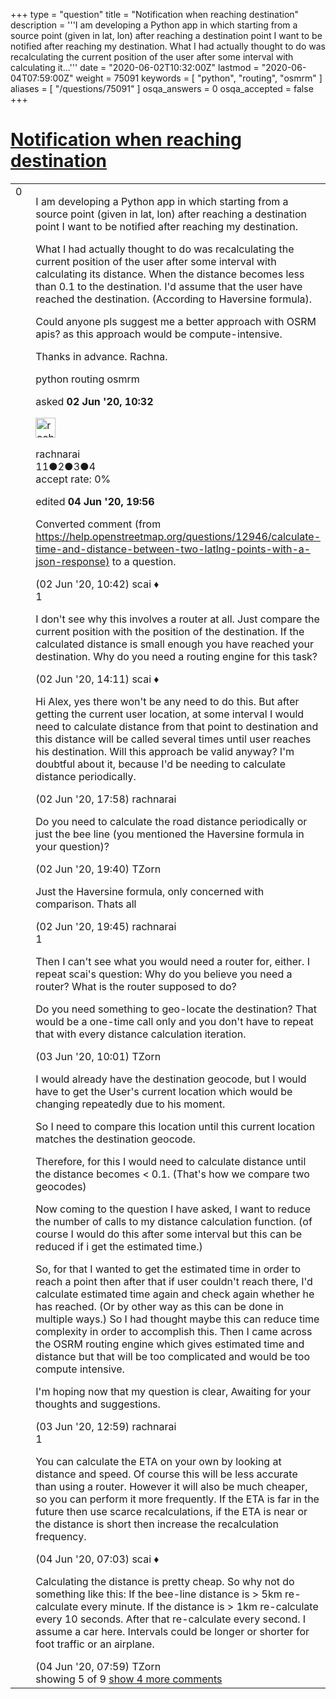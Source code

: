 +++
type = "question"
title = "Notification when reaching destination"
description = '''I am developing a Python app in which starting from a source point (given in lat, lon) after reaching a destination point I want to be notified after reaching my destination.  What I had actually thought to do was recalculating the current position of the user after some interval with calculating it...'''
date = "2020-06-02T10:32:00Z"
lastmod = "2020-06-04T07:59:00Z"
weight = 75091
keywords = [ "python", "routing", "osmrm" ]
aliases = [ "/questions/75091" ]
osqa_answers = 0
osqa_accepted = false
+++

<div class="headNormal">

# [Notification when reaching destination](/questions/75091/notification-when-reaching-destination)

</div>

<div id="main-body">

<div id="askform">

<table id="question-table" style="width:100%;">
<colgroup>
<col style="width: 50%" />
<col style="width: 50%" />
</colgroup>
<tbody>
<tr>
<td style="width: 30px; vertical-align: top"><div class="vote-buttons">
<span id="post-75091-upvote" class="ajax-command post-vote up" rel="nofollow" title="I like this post (click again to cancel)"> </span>
<div id="post-75091-score" class="post-score" title="current number of votes">
0
</div>
<span id="post-75091-downvote" class="ajax-command post-vote down" rel="nofollow" title="I dont like this post (click again to cancel)"> </span> <span id="favorite-mark" class="ajax-command favorite-mark" rel="nofollow" title="mark/unmark this question as favorite (click again to cancel)"> </span>
<div id="favorite-count" class="favorite-count">
&#10;</div>
</div></td>
<td><div id="item-right">
<div class="question-body">
<p>I am developing a Python app in which starting from a source point (given in lat, lon) after reaching a destination point I want to be notified after reaching my destination.</p>
<p>What I had actually thought to do was recalculating the current position of the user after some interval with calculating its distance. When the distance becomes less than 0.1 to the destination. I'd assume that the user have reached the destination. (According to Haversine formula).</p>
<p>Could anyone pls suggest me a better approach with OSRM apis? as this approach would be compute-intensive.</p>
<p>Thanks in advance. Rachna.</p>
</div>
<div id="question-tags" class="tags-container tags">
<span class="post-tag tag-link-python" rel="tag" title="see questions tagged &#39;python&#39;">python</span> <span class="post-tag tag-link-routing" rel="tag" title="see questions tagged &#39;routing&#39;">routing</span> <span class="post-tag tag-link-osmrm" rel="tag" title="see questions tagged &#39;osmrm&#39;">osmrm</span>
</div>
<div id="question-controls" class="post-controls">
&#10;</div>
<div class="post-update-info-container">
<div class="post-update-info post-update-info-user">
<p>asked <strong>02 Jun '20, 10:32</strong></p>
<img src="https://secure.gravatar.com/avatar/481f05d677d38b749a5f5de6d561c221?s=32&amp;d=identicon&amp;r=g" class="gravatar" width="32" height="32" alt="rachnarai&#39;s gravatar image" />
<p><span>rachnarai</span><br />
<span class="score" title="11 reputation points">11</span><span title="2 badges"><span class="badge1">●</span><span class="badgecount">2</span></span><span title="3 badges"><span class="silver">●</span><span class="badgecount">3</span></span><span title="4 badges"><span class="bronze">●</span><span class="badgecount">4</span></span><br />
<span class="accept_rate" title="Rate of the user&#39;s accepted answers">accept rate:</span> <span title="rachnarai has no accepted answers">0%</span></p>
</div>
<div class="post-update-info post-update-info-edited">
<p><span> edited <strong>04 Jun '20, 19:56</strong> </span></p>
</div>
</div>
<div id="comments-container-75091" class="comments-container">
<span id="75092"></span>
<div id="comment-75092" class="comment">
<div id="post-75092-score" class="comment-score">
&#10;</div>
<div class="comment-text">
<p>Converted comment (from <a href="/questions/12946/calculate-time-and-distance-between-two-latlng-points-with-a-json-response)">https://help.openstreetmap.org/questions/12946/calculate-time-and-distance-between-two-latlng-points-with-a-json-response)</a> to a question.</p>
</div>
<div id="comment-75092-info" class="comment-info">
<span class="comment-age">(02 Jun '20, 10:42)</span> <span class="comment-user userinfo">scai ♦</span>
</div>
</div>
<span id="75094"></span>
<div id="comment-75094" class="comment">
<div id="post-75094-score" class="comment-score">
1
</div>
<div class="comment-text">
<p>I don't see why this involves a router at all. Just compare the current position with the position of the destination. If the calculated distance is small enough you have reached your destination. Why do you need a routing engine for this task?</p>
</div>
<div id="comment-75094-info" class="comment-info">
<span class="comment-age">(02 Jun '20, 14:11)</span> <span class="comment-user userinfo">scai ♦</span>
</div>
</div>
<span id="75108"></span>
<div id="comment-75108" class="comment">
<div id="post-75108-score" class="comment-score">
&#10;</div>
<div class="comment-text">
<p>Hi Alex, yes there won't be any need to do this. But after getting the current user location, at some interval I would need to calculate distance from that point to destination and this distance will be called several times until user reaches his destination. Will this approach be valid anyway? I'm doubtful about it, because I'd be needing to calculate distance periodically.</p>
</div>
<div id="comment-75108-info" class="comment-info">
<span class="comment-age">(02 Jun '20, 17:58)</span> <span class="comment-user userinfo">rachnarai</span>
</div>
</div>
<span id="75110"></span>
<div id="comment-75110" class="comment not_top_scorer">
<div id="post-75110-score" class="comment-score">
&#10;</div>
<div class="comment-text">
<p>Do you need to calculate the road distance periodically or just the bee line (you mentioned the Haversine formula in your question)?</p>
</div>
<div id="comment-75110-info" class="comment-info">
<span class="comment-age">(02 Jun '20, 19:40)</span> <span class="comment-user userinfo">TZorn</span>
</div>
</div>
<span id="75111"></span>
<div id="comment-75111" class="comment not_top_scorer">
<div id="post-75111-score" class="comment-score">
&#10;</div>
<div class="comment-text">
<p>Just the Haversine formula, only concerned with comparison. Thats all</p>
</div>
<div id="comment-75111-info" class="comment-info">
<span class="comment-age">(02 Jun '20, 19:45)</span> <span class="comment-user userinfo">rachnarai</span>
</div>
</div>
<span id="75113"></span>
<div id="comment-75113" class="comment">
<div id="post-75113-score" class="comment-score">
1
</div>
<div class="comment-text">
<p>Then I can't see what you would need a router for, either. I repeat scai's question: Why do you believe you need a router? What is the router supposed to do?</p>
<p>Do you need something to geo-locate the destination? That would be a one-time call only and you don't have to repeat that with every distance calculation iteration.</p>
</div>
<div id="comment-75113-info" class="comment-info">
<span class="comment-age">(03 Jun '20, 10:01)</span> <span class="comment-user userinfo">TZorn</span>
</div>
</div>
<span id="75116"></span>
<div id="comment-75116" class="comment not_top_scorer">
<div id="post-75116-score" class="comment-score">
&#10;</div>
<div class="comment-text">
<p>I would already have the destination geocode, but I would have to get the User's current location which would be changing repeatedly due to his moment.</p>
<p>So I need to compare this location until this current location matches the destination geocode.</p>
<p>Therefore, for this I would need to calculate distance until the distance becomes &lt; 0.1. (That's how we compare two geocodes)</p>
<p>Now coming to the question I have asked, I want to reduce the number of calls to my distance calculation function. (of course I would do this after some interval but this can be reduced if i get the estimated time.)</p>
<p>So, for that I wanted to get the estimated time in order to reach a point then after that if user couldn't reach there, I'd calculate estimated time again and check again whether he has reached. (Or by other way as this can be done in multiple ways.) So I had thought maybe this can reduce time complexity in order to accomplish this. Then I came across the OSRM routing engine which gives estimated time and distance but that will be too complicated and would be too compute intensive.</p>
<p>I'm hoping now that my question is clear, Awaiting for your thoughts and suggestions.</p>
</div>
<div id="comment-75116-info" class="comment-info">
<span class="comment-age">(03 Jun '20, 12:59)</span> <span class="comment-user userinfo">rachnarai</span>
</div>
</div>
<span id="75132"></span>
<div id="comment-75132" class="comment">
<div id="post-75132-score" class="comment-score">
1
</div>
<div class="comment-text">
<p>You can calculate the ETA on your own by looking at distance and speed. Of course this will be less accurate than using a router. However it will also be much cheaper, so you can perform it more frequently. If the ETA is far in the future then use scarce recalculations, if the ETA is near or the distance is short then increase the recalculation frequency.</p>
</div>
<div id="comment-75132-info" class="comment-info">
<span class="comment-age">(04 Jun '20, 07:03)</span> <span class="comment-user userinfo">scai ♦</span>
</div>
</div>
<span id="75133"></span>
<div id="comment-75133" class="comment not_top_scorer">
<div id="post-75133-score" class="comment-score">
&#10;</div>
<div class="comment-text">
<p>Calculating the distance is pretty cheap. So why not do something like this: If the bee-line distance is &gt; 5km re-calculate every minute. If the distance is &gt; 1km re-calculate every 10 seconds. After that re-calculate every second. I assume a car here. Intervals could be longer or shorter for foot traffic or an airplane.</p>
</div>
<div id="comment-75133-info" class="comment-info">
<span class="comment-age">(04 Jun '20, 07:59)</span> <span class="comment-user userinfo">TZorn</span>
</div>
</div>
</div>
<div id="comment-tools-75091" class="comment-tools">
<span class="comments-showing"> showing 5 of 9 </span> <a href="#" class="show-all-comments-link">show 4 more comments</a>
</div>
<div class="clear">
&#10;</div>
<div id="comment-75091-form-container" class="comment-form-container">
&#10;</div>
<div class="clear">
&#10;</div>
</div></td>
</tr>
</tbody>
</table>

</div>

</div>

